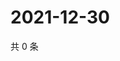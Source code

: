 # 2021-12-30

共 0 条

<!-- BEGIN WEIBO -->
<!-- 最后更新时间 Thu Dec 30 2021 22:08:44 GMT+0800 (China Standard Time) -->

<!-- END WEIBO -->
